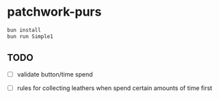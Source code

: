 # patchwork-purs

```sh
bun install
bun run Simple1
```

## TODO

- [ ] validate button/time spend
- [ ] rules for collecting leathers when spend certain amounts of time first

